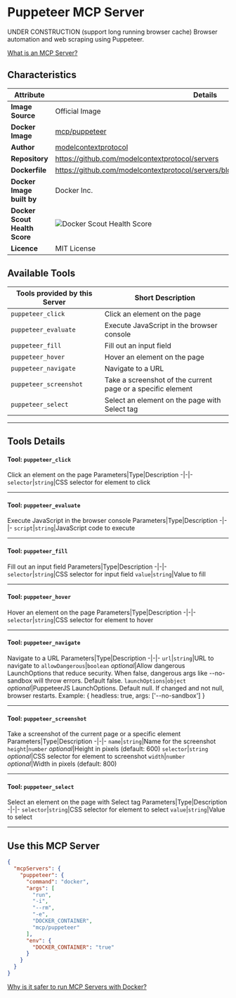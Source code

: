 # Puppeteer MCP Server

UNDER CONSTRUCTION (support long running browser cache)
Browser automation and web scraping using Puppeteer.


[What is an MCP Server?](https://www.anthropic.com/news/model-context-protocol)

## Characteristics
Attribute|Details|
|-|-|
**Image Source**|Official Image
**Docker Image**|[mcp/puppeteer](https://hub.docker.com/repository/docker/mcp/puppeteer)
**Author**|[modelcontextprotocol](https://github.com/modelcontextprotocol)
**Repository**|https://github.com/modelcontextprotocol/servers
**Dockerfile**|https://github.com/modelcontextprotocol/servers/blob/2025.4.6/src/puppeteer/Dockerfile
**Docker Image built by**|Docker Inc.
**Docker Scout Health Score**| ![Docker Scout Health Score](https://api.scout.docker.com/v1/policy/insights/org-image-score/badge/mcp/puppeteer)
**Licence**|MIT License

## Available Tools
Tools provided by this Server|Short Description
-|-
`puppeteer_click`|Click an element on the page|
`puppeteer_evaluate`|Execute JavaScript in the browser console|
`puppeteer_fill`|Fill out an input field|
`puppeteer_hover`|Hover an element on the page|
`puppeteer_navigate`|Navigate to a URL|
`puppeteer_screenshot`|Take a screenshot of the current page or a specific element|
`puppeteer_select`|Select an element on the page with Select tag|

---
## Tools Details

#### Tool: **`puppeteer_click`**
Click an element on the page
Parameters|Type|Description
-|-|-
`selector`|`string`|CSS selector for element to click

---
#### Tool: **`puppeteer_evaluate`**
Execute JavaScript in the browser console
Parameters|Type|Description
-|-|-
`script`|`string`|JavaScript code to execute

---
#### Tool: **`puppeteer_fill`**
Fill out an input field
Parameters|Type|Description
-|-|-
`selector`|`string`|CSS selector for input field
`value`|`string`|Value to fill

---
#### Tool: **`puppeteer_hover`**
Hover an element on the page
Parameters|Type|Description
-|-|-
`selector`|`string`|CSS selector for element to hover

---
#### Tool: **`puppeteer_navigate`**
Navigate to a URL
Parameters|Type|Description
-|-|-
`url`|`string`|URL to navigate to
`allowDangerous`|`boolean` *optional*|Allow dangerous LaunchOptions that reduce security. When false, dangerous args like --no-sandbox will throw errors. Default false.
`launchOptions`|`object` *optional*|PuppeteerJS LaunchOptions. Default null. If changed and not null, browser restarts. Example: { headless: true, args: ['--no-sandbox'] }

---
#### Tool: **`puppeteer_screenshot`**
Take a screenshot of the current page or a specific element
Parameters|Type|Description
-|-|-
`name`|`string`|Name for the screenshot
`height`|`number` *optional*|Height in pixels (default: 600)
`selector`|`string` *optional*|CSS selector for element to screenshot
`width`|`number` *optional*|Width in pixels (default: 800)

---
#### Tool: **`puppeteer_select`**
Select an element on the page with Select tag
Parameters|Type|Description
-|-|-
`selector`|`string`|CSS selector for element to select
`value`|`string`|Value to select

---
## Use this MCP Server

```json
{
  "mcpServers": {
    "puppeteer": {
      "command": "docker",
      "args": [
        "run",
        "-i",
        "--rm",
        "-e",
        "DOCKER_CONTAINER",
        "mcp/puppeteer"
      ],
      "env": {
        "DOCKER_CONTAINER": "true"
      }
    }
  }
}
```

[Why is it safer to run MCP Servers with Docker?](https://www.docker.com/blog/the-model-context-protocol-simplifying-building-ai-apps-with-anthropic-claude-desktop-and-docker/)
